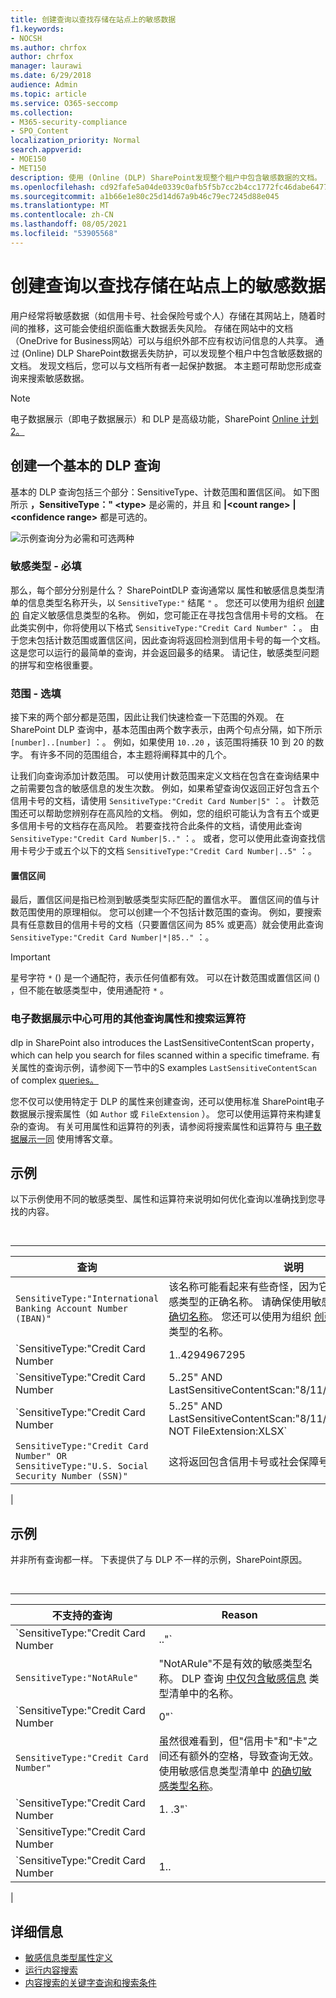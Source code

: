 ```yaml
---
title: 创建查询以查找存储在站点上的敏感数据
f1.keywords:
- NOCSH
ms.author: chrfox
author: chrfox
manager: laurawi
ms.date: 6/29/2018
audience: Admin
ms.topic: article
ms.service: O365-seccomp
ms.collection:
- M365-security-compliance
- SPO_Content
localization_priority: Normal
search.appverid:
- MOE150
- MET150
description: 使用 (Online (DLP) SharePoint发现整个租户中包含敏感数据的文档。
ms.openlocfilehash: cd92fafe5a04de0339c0afb5f5b7cc2b4cc1772fc46dabe6477dd23aa981af23
ms.sourcegitcommit: a1b66e1e80c25d14d67a9b46c79ec7245d88e045
ms.translationtype: MT
ms.contentlocale: zh-CN
ms.lasthandoff: 08/05/2021
ms.locfileid: "53905568"
---
```

# <a name="form-a-query-to-find-sensitive-data-stored-on-sites"></a>创建查询以查找存储在站点上的敏感数据

用户经常将敏感数据（如信用卡号、社会保险号或个人）存储在其网站上，随着时间的推移，这可能会使组织面临重大数据丢失风险。 存储在网站中的文档（OneDrive for Business网站）可以与组织外部不应有权访问信息的人共享。 通过 (Online) DLP SharePoint数据丢失防护，可以发现整个租户中包含敏感数据的文档。 发现文档后，您可以与文档所有者一起保护数据。 本主题可帮助您形成查询来搜索敏感数据。

> [!NOTE]
> 电子数据展示（即电子数据展示）和 DLP 是高级功能，SharePoint [Online 计划 2。](https://go.microsoft.com/fwlink/?LinkId=510080)

## <a name="forming-a-basic-dlp-query"></a>创建一个基本的 DLP 查询

基本的 DLP 查询包括三个部分：SensitiveType、计数范围和置信区间。 如下图所示 **，SensitiveType：" \<type\>** 是必需的，并且 和 **|\<count range\>** **|\<confidence range\>** 都是可选的。

![示例查询分为必需和可选两种](../media/DLP-query-example-text.png)

### <a name="sensitive-type---required"></a>敏感类型 - 必填

那么，每个部分分别是什么？ SharePointDLP 查询通常以 属性和敏感信息类型清单的信息类型名称开头，以 `SensitiveType:"` [](/Exchange/what-the-sensitive-information-types-in-exchange-look-for-exchange-2013-help)结尾 `"` 。 您还可以使用为组织 [创建的](create-a-custom-sensitive-information-type.md) 自定义敏感信息类型的名称。 例如，您可能正在寻找包含信用卡号的文档。 在此类实例中，你将使用以下格式  `SensitiveType:"Credit Card Number"` ：。 由于您未包括计数范围或置信区间，因此查询将返回检测到信用卡号的每一个文档。 这是您可以运行的最简单的查询，并会返回最多的结果。 请记住，敏感类型问题的拼写和空格很重要。

### <a name="ranges---optional"></a>范围 - 选填

接下来的两个部分都是范围，因此让我们快速检查一下范围的外观。 在SharePoint DLP 查询中，基本范围由两个数字表示，由两个句点分隔，如下所示 `[number]..[number]` ：。 例如，如果使用  `10..20` ，该范围将捕获 10 到 20 的数字。 有许多不同的范围组合，本主题将阐释其中的几个。

让我们向查询添加计数范围。 可以使用计数范围来定义文档在包含在查询结果中之前需要包含的敏感信息的发生次数。 例如，如果希望查询仅返回正好包含五个信用卡号的文档，请使用  `SensitiveType:"Credit Card Number|5"` ：。 计数范围还可以帮助您辨别存在高风险的文档。 例如，您的组织可能认为含有五个或更多信用卡号的文档存在高风险。 若要查找符合此条件的文档，请使用此查询  `SensitiveType:"Credit Card Number|5.."` ：。 或者，您可以使用此查询查找信用卡号少于或五个以下的文档  `SensitiveType:"Credit Card Number|..5"` ：。

#### <a name="confidence-range"></a>置信区间

最后，置信区间是指已检测到敏感类型实际匹配的置信水平。 置信区间的值与计数范围使用的原理相似。 您可以创建一个不包括计数范围的查询。 例如，要搜索具有任意数目的信用卡号的文档（只要置信区间为 85% 或更高）就会使用此查询  `SensitiveType:"Credit Card Number|*|85.."` ：。

> [!IMPORTANT]
> 星号字符 `*` () 是一个通配符，表示任何值都有效。 可以在计数范围或置信区间 () ，但不能在敏感类型中，使用通配符 `*` 。

### <a name="additional-query-properties-and-search-operators-available-in-the-ediscovery-center"></a>电子数据展示中心可用的其他查询属性和搜索运算符

dlp in SharePoint also introduces the LastSensitiveContentScan property， which can help you search for files scanned within a specific timeframe. 有关属性的查询示例，请参阅下一节中的S examples `LastSensitiveContentScan` of complex [queries。](#examples-of-complex-queries)

您不仅可以使用特定于 DLP 的属性来创建查询，还可以使用标准 SharePoint电子数据展示搜索属性（如 `Author` 或 `FileExtension` ）。 您可以使用运算符来构建复杂的查询。 有关可用属性和运算符的列表，请参阅将搜索属性和运算符与 [电子数据展示一同](/archive/blogs/quentin/using-search-properties-and-operators-with-ediscovery) 使用博客文章。

## <a name="examples-of-complex-queries"></a>示例

以下示例使用不同的敏感类型、属性和运算符来说明如何优化查询以准确找到您寻找的内容。

<br>

****

|查询|说明|
|---|---|
|`SensitiveType:"International Banking Account Number (IBAN)"`|该名称可能看起来有些奇怪，因为它太长，但却是该敏感类型的正确名称。 请确保使用敏感信息类型清单 [中的确切名称](/Exchange/what-the-sensitive-information-types-in-exchange-look-for-exchange-2013-help)。 您还可以使用为组织 [创建的](create-a-custom-sensitive-information-type.md) 自定义敏感信息类型的名称。|
|`SensitiveType:"Credit Card Number|1..4294967295|1..100"`|这将返回至少与敏感类型"信用卡号"匹配的文档。 每个范围的值分别是最小值和最大值。 编写此查询的一种更简单的方式是  `SensitiveType:"Credit Card Number"` ，但其中最有趣的是什么？|
|`SensitiveType:"Credit Card Number|5..25" AND LastSensitiveContentScan:"8/11/2018..8/13/2018"`|这将返回从 2018 年 8 月 11 日到 2018 年 8 月 13 日扫描的包含 5-25 个信用卡号的文档。|
|`SensitiveType:"Credit Card Number|5..25" AND LastSensitiveContentScan:"8/11/2018..8/13/2018" NOT FileExtension:XLSX`|这将返回从 2018 年 8 月 11 日到 2018 年 8 月 13 日扫描的包含 5-25 个信用卡号的文档。 查询结果中不包含具有 XLSX 扩展名的文件。  `FileExtension` 是可以在查询中包括的许多属性之一。 有关详细信息，请参阅将 [搜索属性和运算符与电子数据展示一同使用](/archive/blogs/quentin/using-search-properties-and-operators-with-ediscovery)。|
|`SensitiveType:"Credit Card Number" OR SensitiveType:"U.S. Social Security Number (SSN)"`|这将返回包含信用卡号或社会保障号的文档。|
|

## <a name="examples-of-queries-to-avoid"></a>示例

并非所有查询都一样。 下表提供了与 DLP 不一样的示例，SharePoint原因。

<br>

****

|不支持的查询|Reason|
|---|---|
|`SensitiveType:"Credit Card Number|.."`|必须至少添加一个数值。|
|`SensitiveType:"NotARule"`|"NotARule"不是有效的敏感类型名称。 DLP 查询 [中仅包含敏感信息](/Exchange/what-the-sensitive-information-types-in-exchange-look-for-exchange-2013-help) 类型清单中的名称。|
|`SensitiveType:"Credit Card Number|0"`|零对范围中的最小值或最大值无效。|
|`SensitiveType:"Credit Card Number"`|虽然很难看到，但"信用卡"和"卡"之间还有额外的空格，导致查询无效。 使用敏感信息类型清单中 [的确切敏感类型名称](/Exchange/what-the-sensitive-information-types-in-exchange-look-for-exchange-2013-help)。|
|`SensitiveType:"Credit Card Number|1. .3"`|两个周期部分不应用空格分隔。|
|`SensitiveType:"Credit Card Number| |1..|80.."`|管道分隔符太多 \| () 。 请改为遵循以下格式： `SensitiveType: "Credit Card Number|1..|80.."`|
|`SensitiveType:"Credit Card Number|1..|80..101"`|由于置信度值表示百分比，因此不能超过 100。 请选择 1 至 100 之间的数值。|
|

## <a name="for-more-information"></a>详细信息

- [敏感信息类型属性定义](sensitive-information-type-entity-definitions.md)
- [运行内容搜索](content-search.md)
- [内容搜索的关键字查询和搜索条件](keyword-queries-and-search-conditions.md)
